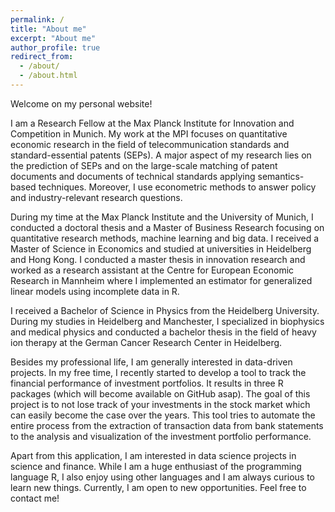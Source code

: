 ```yaml
---
permalink: /
title: "About me"
excerpt: "About me"
author_profile: true
redirect_from: 
  - /about/
  - /about.html
---
```



Welcome on my personal website!

I am a Research Fellow at the Max Planck Institute for Innovation and Competition in Munich. My work at the MPI focuses on quantitative economic research in the field of telecommunication standards and standard-essential patents (SEPs). A major aspect of my research lies on the prediction of SEPs and on the large-scale matching of patent documents and documents of technical standards applying semantics-based techniques. Moreover, I use econometric methods to answer policy and industry-relevant research questions.

During my time at the Max Planck Institute and the University of Munich, I conducted a doctoral thesis and a Master of Business Research focusing on quantitative research methods, machine learning and big data.
I received a Master of Science in Economics and studied at universities in Heidelberg and Hong Kong. I conducted a master thesis in innovation research and worked as a research assistant at the Centre for European Economic Research in Mannheim where I implemented an estimator for generalized linear models using incomplete data in R.

I received a Bachelor of Science in Physics from the Heidelberg University. During my studies in Heidelberg and Manchester, I specialized in biophysics and medical physics and conducted a bachelor thesis in the field of heavy ion therapy at the German Cancer Research Center in Heidelberg.

Besides my professional life, I am generally interested in data-driven projects. In my free time, I recently started to develop a tool to track the financial performance of investment portfolios. It results in three R packages (which will become available on GitHub asap). The goal of this project is to not lose track of your investments in the stock market which can easily become the case over the years. This tool tries to automate the entire process from the extraction of transaction data from bank statements to the analysis and visualization of the investment portfolio performance.

Apart from this application, I am interested in data science projects in science and finance. While I am a huge enthusiast of the programming language R, I also enjoy using other languages and I am always curious to learn new things. Currently, I am open to new opportunities. Feel free to contact me!